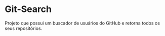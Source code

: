 # Git-Search
Projeto que possui um  buscador de usuários do GitHub e retorna todos os seus repositórios.
